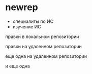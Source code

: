 # newrep
* специалиты по ИС
* изучение ИС

правки в локальном репозитории

правки на удаленном репозитории

еще одна на удаленном репозитории

и еще одна
